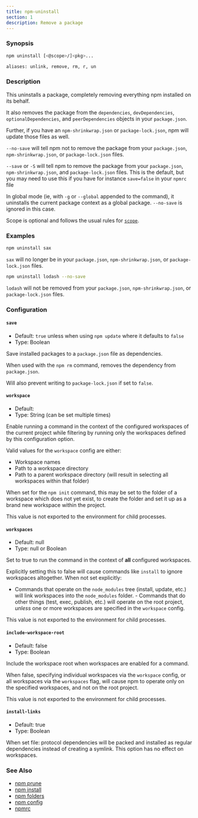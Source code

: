 ```yaml
---
title: npm-uninstall
section: 1
description: Remove a package
---
```


### Synopsis

```bash
npm uninstall [<@scope>/]<pkg>...

aliases: unlink, remove, rm, r, un
```

### Description

This uninstalls a package, completely removing everything npm installed
on its behalf.

It also removes the package from the `dependencies`, `devDependencies`,
`optionalDependencies`, and `peerDependencies` objects in your
`package.json`.

Further, if you have an `npm-shrinkwrap.json` or `package-lock.json`, npm
will update those files as well.

`--no-save` will tell npm not to remove the package from your
`package.json`, `npm-shrinkwrap.json`, or `package-lock.json` files.

`--save` or `-S` will tell npm to remove the package from your
`package.json`, `npm-shrinkwrap.json`, and `package-lock.json` files.
This is the default, but you may need to use this if you have for
instance `save=false` in your `npmrc` file

In global mode (ie, with `-g` or `--global` appended to the command),
it uninstalls the current package context as a global package.
`--no-save` is ignored in this case.

Scope is optional and follows the usual rules for [`scope`](/using-npm/scope).

### Examples

```bash
npm uninstall sax
```

`sax` will no longer be in your `package.json`, `npm-shrinkwrap.json`, or
`package-lock.json` files.

```bash
npm uninstall lodash --no-save
```

`lodash` will not be removed from your `package.json`,
`npm-shrinkwrap.json`, or `package-lock.json` files.

### Configuration

#### `save`

* Default: `true` unless when using `npm update` where it defaults to `false`
* Type: Boolean

Save installed packages to a `package.json` file as dependencies.

When used with the `npm rm` command, removes the dependency from
`package.json`.

Will also prevent writing to `package-lock.json` if set to `false`.

#### `workspace`

* Default:
* Type: String (can be set multiple times)

Enable running a command in the context of the configured workspaces of the
current project while filtering by running only the workspaces defined by
this configuration option.

Valid values for the `workspace` config are either:

* Workspace names
* Path to a workspace directory
* Path to a parent workspace directory (will result in selecting all
  workspaces within that folder)

When set for the `npm init` command, this may be set to the folder of a
workspace which does not yet exist, to create the folder and set it up as a
brand new workspace within the project.

This value is not exported to the environment for child processes.

#### `workspaces`

* Default: null
* Type: null or Boolean

Set to true to run the command in the context of **all** configured
workspaces.

Explicitly setting this to false will cause commands like `install` to
ignore workspaces altogether. When not set explicitly:

- Commands that operate on the `node_modules` tree (install, update, etc.)
  will link workspaces into the `node_modules` folder. - Commands that do
  other things (test, exec, publish, etc.) will operate on the root project,
  _unless_ one or more workspaces are specified in the `workspace` config.

This value is not exported to the environment for child processes.

#### `include-workspace-root`

* Default: false
* Type: Boolean

Include the workspace root when workspaces are enabled for a command.

When false, specifying individual workspaces via the `workspace` config, or
all workspaces via the `workspaces` flag, will cause npm to operate only on
the specified workspaces, and not on the root project.

This value is not exported to the environment for child processes.

#### `install-links`

* Default: true
* Type: Boolean

When set file: protocol dependencies will be packed and installed as regular
dependencies instead of creating a symlink. This option has no effect on
workspaces.

### See Also

* [npm prune](/commands/npm-prune)
* [npm install](/commands/npm-install)
* [npm folders](/configuring-npm/folders)
* [npm config](/commands/npm-config)
* [npmrc](/configuring-npm/npmrc)
